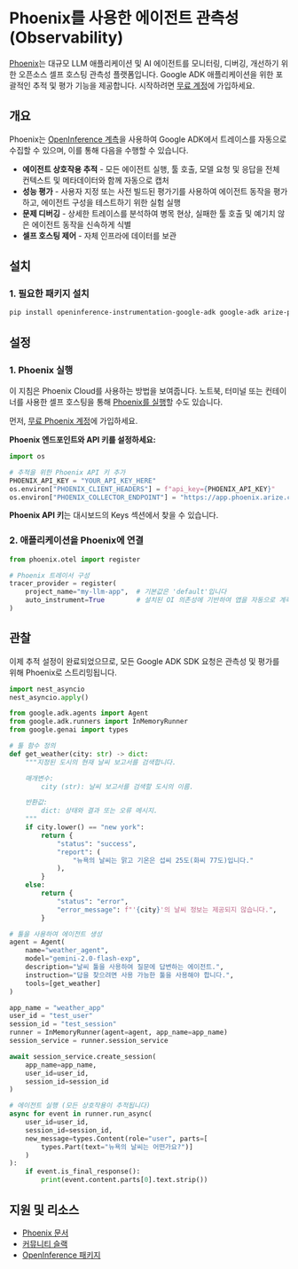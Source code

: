 # Phoenix를 사용한 에이전트 관측성(Observability)

[Phoenix](https://arize.com/docs/phoenix)는 대규모 LLM 애플리케이션 및 AI 에이전트를 모니터링, 디버깅, 개선하기 위한 오픈소스 셀프 호스팅 관측성 플랫폼입니다. Google ADK 애플리케이션을 위한 포괄적인 추적 및 평가 기능을 제공합니다. 시작하려면 [무료 계정](https://phoenix.arize.com/)에 가입하세요.

## 개요

Phoenix는 [OpenInference 계측](https://github.com/Arize-ai/openinference/tree/main/python/instrumentation/openinference-instrumentation-google-adk)을 사용하여 Google ADK에서 트레이스를 자동으로 수집할 수 있으며, 이를 통해 다음을 수행할 수 있습니다.

-   **에이전트 상호작용 추적** - 모든 에이전트 실행, 툴 호출, 모델 요청 및 응답을 전체 컨텍스트 및 메타데이터와 함께 자동으로 캡처
-   **성능 평가** - 사용자 지정 또는 사전 빌드된 평가기를 사용하여 에이전트 동작을 평가하고, 에이전트 구성을 테스트하기 위한 실험 실행
-   **문제 디버깅** - 상세한 트레이스를 분석하여 병목 현상, 실패한 툴 호출 및 예기치 않은 에이전트 동작을 신속하게 식별
-   **셀프 호스팅 제어** - 자체 인프라에 데이터를 보관

## 설치

### 1. 필요한 패키지 설치

```bash
pip install openinference-instrumentation-google-adk google-adk arize-phoenix-otel
```

## 설정

### 1. Phoenix 실행

이 지침은 Phoenix Cloud를 사용하는 방법을 보여줍니다. 노트북, 터미널 또는 컨테이너를 사용한 셀프 호스팅을 통해 [Phoenix를 실행](https://arize.com/docs/phoenix/integrations/llm-providers/google-gen-ai/google-adk-tracing)할 수도 있습니다.

먼저, [무료 Phoenix 계정](https://phoenix.arize.com/)에 가입하세요.

**Phoenix 엔드포인트와 API 키를 설정하세요:**

```python
import os

# 추적을 위한 Phoenix API 키 추가
PHOENIX_API_KEY = "YOUR_API_KEY_HERE"
os.environ["PHOENIX_CLIENT_HEADERS"] = f"api_key={PHOENIX_API_KEY}"
os.environ["PHOENIX_COLLECTOR_ENDPOINT"] = "https://app.phoenix.arize.com"
```

**Phoenix API 키**는 대시보드의 Keys 섹션에서 찾을 수 있습니다.

### 2. 애플리케이션을 Phoenix에 연결

```python
from phoenix.otel import register

# Phoenix 트레이서 구성
tracer_provider = register(
    project_name="my-llm-app",  # 기본값은 'default'입니다
    auto_instrument=True        # 설치된 OI 의존성에 기반하여 앱을 자동으로 계측합니다
)
```

## 관찰

이제 추적 설정이 완료되었으므로, 모든 Google ADK SDK 요청은 관측성 및 평가를 위해 Phoenix로 스트리밍됩니다.

```python
import nest_asyncio
nest_asyncio.apply()

from google.adk.agents import Agent
from google.adk.runners import InMemoryRunner
from google.genai import types

# 툴 함수 정의
def get_weather(city: str) -> dict:
    """지정된 도시의 현재 날씨 보고서를 검색합니다.

    매개변수:
        city (str): 날씨 보고서를 검색할 도시의 이름.

    반환값:
        dict: 상태와 결과 또는 오류 메시지.
    """
    if city.lower() == "new york":
        return {
            "status": "success",
            "report": (
                "뉴욕의 날씨는 맑고 기온은 섭씨 25도(화씨 77도)입니다."
            ),
        }
    else:
        return {
            "status": "error",
            "error_message": f"'{city}'의 날씨 정보는 제공되지 않습니다.",
        }

# 툴을 사용하여 에이전트 생성
agent = Agent(
    name="weather_agent",
    model="gemini-2.0-flash-exp",
    description="날씨 툴을 사용하여 질문에 답변하는 에이전트.",
    instruction="답을 찾으려면 사용 가능한 툴을 사용해야 합니다.",
    tools=[get_weather]
)

app_name = "weather_app"
user_id = "test_user"
session_id = "test_session"
runner = InMemoryRunner(agent=agent, app_name=app_name)
session_service = runner.session_service

await session_service.create_session(
    app_name=app_name,
    user_id=user_id,
    session_id=session_id
)

# 에이전트 실행 (모든 상호작용이 추적됩니다)
async for event in runner.run_async(
    user_id=user_id,
    session_id=session_id,
    new_message=types.Content(role="user", parts=[
        types.Part(text="뉴욕의 날씨는 어떤가요?")]
    )
):
    if event.is_final_response():
        print(event.content.parts[0].text.strip())
```

## 지원 및 리소스
-   [Phoenix 문서](https://arize.com/docs/phoenix/integrations/llm-providers/google-gen-ai/google-adk-tracing)
-   [커뮤니티 슬랙](https://arize-ai.slack.com/join/shared_invite/zt-11t1vbu4x-xkBIHmOREQnYnYDH1GDfCg#/shared-invite/email)
-   [OpenInference 패키지](https://github.com/Arize-ai/openinference/tree/main/python/instrumentation/openinference-instrumentation-google-adk)